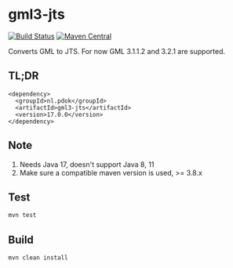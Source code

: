 # gml3-jts

[![Build Status](https://github.com/PDOK/gml3-jts/actions/workflows/maven.yaml/badge.svg)](https://github.com/PDOK/gml3-jts/actions)
[![Maven Central](https://maven-badges.herokuapp.com/maven-central/nl.pdok/gml3-jts/badge.svg?style=plastic)](https://search.maven.org/artifact/nl.pdok/gml3-jts)

Converts GML to JTS. For now GML 3.1.1.2 and 3.2.1 are supported.

## TL;DR

```mvn
<dependency>
  <groupId>nl.pdok</groupId>
  <artifactId>gml3-jts</artifactId>
  <version>17.0.0</version>
</dependency>
```

## Note

1. Needs Java 17, doesn't support Java 8, 11
1. Make sure a compatible maven version is used, >= 3.8.x

## Test

```sh
mvn test
```

## Build

```sh
mvn clean install
```
